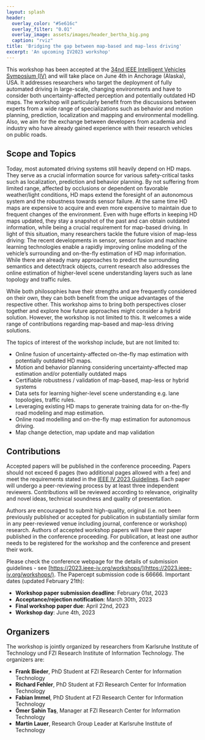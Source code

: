 ```yaml
---
layout: splash
header:
  overlay_color: "#5e616c"
  overlay_filter: "0.01"
  overlay_image: assets/images/header_bertha_big.png
  caption: "rviz"
title: 'Bridging the gap between map-based and map-less driving'
excerpt: 'An upcoming IV2023 workshop'
---
```


This workshop has been accepted at the [34nd IEEE Intelligent Vehicles Symposium (IV)](https://2023.ieee-iv.org/) and will take place on June 4th in Anchorage (Alaska), USA. It addresses researchers who target the deployment of fully automated driving in large-scale, changing environments and have to consider both uncertainty-affected perception and potentially outdated HD maps. The workshop will particularly benefit from the discussions between experts from a wide range of specializations such as behavior and motion planning, prediction, localization and mapping and environmental modelling. Also, we aim for the exchange between developers from academia and industry who have already gained experience with their research vehicles on public roads.

## Scope and Topics

Today, most automated driving systems still heavily depend on HD maps. They serve as a crucial information source for various safety-critical tasks such as localization, prediction and behavior planning. By not suffering from limited range, affected by occlusions or dependent on favorable weather/light conditions, HD maps extend the foresight of an autonomous system and the robustness towards sensor failure. At the same time HD maps are expensive to acquire and even more expensive to maintain due to frequent changes of the environment. Even with huge efforts in keeping HD maps updated, they stay a snapshot of the past and can obtain outdated information, while being a crucial requirement for map-based driving. In light of this situation, many researchers tackle the future vision of map-less driving: The recent developments in sensor, sensor fusion and machine learning technologies enable a rapidly improving online modeling of the vehicle’s surrounding and on-the-fly estimation of HD map information. While there are already many approaches to predict the surrounding semantics and detect/track objects, current research also addresses the online estimation of higher-level scene understanding layers such as lane topology and traffic rules. 

While both philosophies have their strengths and are frequently considered on their own, they can both benefit from the unique advantages of the respective other. This workshop aims to bring both perspectives closer together and explore how future approaches might consider a hybrid solution. However, the workshop is not limited to this. It welcomes a wide range of contributions regarding map-based and map-less driving solutions.  

The topics of interest of the workshop include, but are not limited to:
- Online fusion of uncertainty-affected on-the-fly map estimation with potentially outdated HD maps.
- Motion and behavior planning considering uncertainty-affected map estimation and/or potentially outdated maps
- Certifiable robustness / validation of map-based, map-less or hybrid systems
- Data sets for learning higher-level scene understanding e.g. lane topologies, traffic rules.
- Leveraging existing HD maps to generate training data for on-the-fly road modeling and map estimation.
- Online road modelling and on-the-fly map estimation for autonomous driving.
- Map change detection, map update and map validation


## Contributions

 Accepted papers will be published in the conference proceeding. Papers should not exceed 6 pages (two additional pages allowed with a fee) and meet the requirements stated in the [IEEE IV 2023 Guidelines](https://2023.ieee-iv.org/paper-submission/). Each paper will undergo a peer-reviewing process by at least three independent reviewers. Contributions will be reviewed according to relevance, originality and novel ideas, technical soundness and quality of presentation.

Authors are encouraged to submit high-quality, original (i.e. not been previously published or accepted for publication in substantially similar form in any peer-reviewed venue including journal, conference or workshop) research. Authors of accepted workshop papers will have their paper published in the conference proceeding. For publication, at least one author needs to be registered for the workshop and the conference and present their work.



Please check the conference webpage for the details of submission guidelines - see [https://2023.ieee-iv.org/workshops/](https://2023.ieee-iv.org/workshops/). The Papercept submission code is 66666. Important dates (updated February 21th):  
- **Workshop paper submission deadline**: February 01st, 2023
- **Acceptance/rejection notification**: March 30th, 2023
- **Final workshop paper due**: April 22nd, 2023
- **Workshop day**: June 4th, 2023

<!---
While preparing your manuscript, please follow the formatting guidelines of IEEE available here and listed below. Papers submitted to this workshop as well as IV2022 must be original, not previously published or accepted for publication elsewhere, and they must not be submitted to any other event or publication during the entire review process.
-->

## Organizers

The workshop is jointly organized by researchers from Karlsruhe Institute of Technology und FZI Research Institute of Information Technology. The organizers are:

- **Frank Bieder**, PhD Student at FZI Research Center for Information Technology
- **Richard Fehler**, PhD Student at FZI Research Center for Information Technology
- **Fabian Immel**, PhD Student at FZI Research Center for Information Technology
- **Ömer Şahin Taş**, Manager at FZI Research Center for Information Technology
- **Martin Lauer**, Research Group Leader at Karlsruhe Institute of Technology


